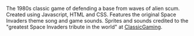 The 1980s classic game of defending a base from waves of alien scum. Created using Javascript, HTML and CSS. Features the original Space Invaders theme song and game sounds. Sprites and sounds credited to the "greatest Space Invaders tribute in the world" at [ClassicGaming](http://www.classicgaming.cc/classics/spaceinvaders/).

